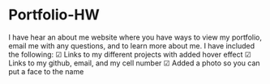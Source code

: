 # Portfolio-HW

I have hear an about me website where you have ways to view my portfolio, email me with any questions, and to learn more about me. I have included the following:
&#x2611; Links to my different projects with added hover effect
&#x2611; Links to my github, email, and my cell number
&#x2611; Added a photo so you can put a face to the name
